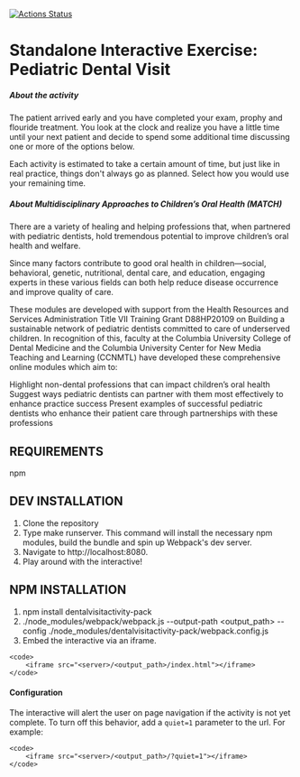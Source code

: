 [![Actions Status](https://github.com/ccnmtl/dentalvisitactivity-pack/workflows/build-and-test/badge.svg)](https://github.com/ccnmtl/dentalvisitactivity-pack/actions)

Standalone Interactive Exercise: Pediatric Dental Visit 
==========

##### About the activity
The patient arrived early and you have completed your exam, prophy and flouride treatment. You look at the clock and realize you have a little time until your next patient and decide to spend some additional time discussing one or more of the options below.

Each activity is estimated to take a certain amount of time, but just like in real practice, things don't always go as planned. Select how you would use your remaining time.

##### About Multidisciplinary Approaches to Children’s Oral Health (MATCH)
There are a variety of healing and helping professions that, when partnered with pediatric dentists, hold tremendous potential to improve children’s oral health and welfare.

Since many factors contribute to good oral health in children—social, behavioral, genetic, nutritional, dental care, and education, engaging experts in these various fields can both help reduce disease occurrence and improve quality of care.

These modules are developed with support from the Health Resources and Services Administration Title VII Training Grant D88HP20109 on Building a sustainable network of pediatric dentists committed to care of underserved children. In recognition of this, faculty at the Columbia University College of Dental Medicine and the Columbia University Center for New Media Teaching and Learning (CCNMTL) have developed these comprehensive online modules which aim to:

Highlight non-dental professions that can impact children’s oral health
Suggest ways pediatric dentists can partner with them most effectively to enhance practice success
Present examples of successful pediatric dentists who enhance their patient care through partnerships with these professions

REQUIREMENTS
------------
npm

DEV INSTALLATION
------------
1. Clone the repository
2. Type make runserver. This command will install the necessary npm modules, build the bundle and spin up Webpack's dev server.
3. Navigate to http://localhost:8080.
4. Play around with the interactive!

NPM INSTALLATION
------------
1. npm install dentalvisitactivity-pack
2. ./node_modules/webpack/webpack.js --output-path <output_path> --config ./node_modules/dentalvisitactivity-pack/webpack.config.js
3. Embed the interactive via an iframe.

```
<code>
    <iframe src="<server>/<output_path>/index.html"></iframe>
</code>
```

#### Configuration
The interactive will alert the user on page navigation if the activity is not yet complete. To turn off this behavior, add a ```quiet=1``` parameter to the url. For example:

```
<code>
    <iframe src="<server>/<output_path>/?quiet=1"></iframe>
</code>
```